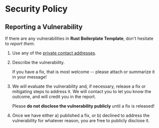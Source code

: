 # Security Policy

## Reporting a Vulnerability

If there are any vulnerabilities in **Rust Boilerplate Template**, don't hesitate to _report them_.

1. Use any of the [private contact addresses](https://github.com/near/boilerplate-template-rs#support).
2. Describe the vulnerability.

   If you have a fix, that is most welcome -- please attach or summarize it in your message!

3. We will evaluate the vulnerability and, if necessary, release a fix or mitigating steps to address it. We will contact you to let you know the outcome, and will credit you in the report.

   Please **do not disclose the vulnerability publicly** until a fix is released!

4. Once we have either a) published a fix, or b) declined to address the vulnerability for whatever reason, you are free to publicly disclose it.

